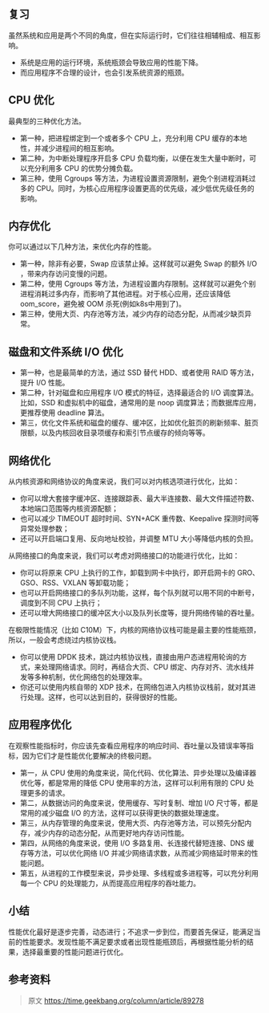 ## 复习

虽然系统和应用是两个不同的角度，但在实际运行时，它们往往相辅相成、相互影响。

* 系统是应用的运行环境，系统瓶颈会导致应用的性能下降。
* 而应用程序不合理的设计，也会引发系统资源的瓶颈。

## CPU 优化

最典型的三种优化方法。
* 第一种，把进程绑定到一个或者多个 CPU 上，充分利用 CPU 缓存的本地性，并减少进程间的相互影响。
* 第二种，为中断处理程序开启多 CPU 负载均衡，以便在发生大量中断时，可以充分利用多 CPU 的优势分摊负载。
* 第三种，使用 Cgroups 等方法，为进程设置资源限制，避免个别进程消耗过多的 CPU。同时，为核心应用程序设置更高的优先级，减少低优先级任务的影响。

## 内存优化
你可以通过以下几种方法，来优化内存的性能。
* 第一种，除非有必要，Swap 应该禁止掉。这样就可以避免 Swap 的额外 I/O ，带来内存访问变慢的问题。
* 第二种，使用 Cgroups 等方法，为进程设置内存限制。这样就可以避免个别进程消耗过多内存，而影响了其他进程。对于核心应用，还应该降低 oom_score，避免被 OOM 杀死(例如k8s中用到了)。
* 第三种，使用大页、内存池等方法，减少内存的动态分配，从而减少缺页异常。

## 磁盘和文件系统 I/O 优化

* 第一种，也是最简单的方法，通过 SSD 替代 HDD、或者使用 RAID 等方法，提升 I/O 性能。
* 第二种，针对磁盘和应用程序 I/O 模式的特征，选择最适合的 I/O 调度算法。比如，SSD 和虚拟机中的磁盘，通常用的是 noop 调度算法；而数据库应用，更推荐使用 deadline 算法。
* 第三，优化文件系统和磁盘的缓存、缓冲区，比如优化脏页的刷新频率、脏页限额，以及内核回收目录项缓存和索引节点缓存的倾向等等。

## 网络优化
从内核资源和网络协议的角度来说，我们可以对内核选项进行优化，比如：
* 你可以增大套接字缓冲区、连接跟踪表、最大半连接数、最大文件描述符数、本地端口范围等内核资源配额；
* 也可以减少 TIMEOUT 超时时间、SYN+ACK 重传数、Keepalive 探测时间等异常处理参数；
* 还可以开启端口复用、反向地址校验，并调整 MTU 大小等降低内核的负担。

从网络接口的角度来说，我们可以考虑对网络接口的功能进行优化，比如：
* 你可以将原来 CPU 上执行的工作，卸载到网卡中执行，即开启网卡的 GRO、GSO、RSS、VXLAN 等卸载功能；
* 也可以开启网络接口的多队列功能，这样，每个队列就可以用不同的中断号，调度到不同 CPU 上执行；
* 还可以增大网络接口的缓冲区大小以及队列长度等，提升网络传输的吞吐量。

在极限性能情况（比如 C10M）下，内核的网络协议栈可能是最主要的性能瓶颈，所以，一般会考虑绕过内核协议栈。
* 你可以使用 DPDK 技术，跳过内核协议栈，直接由用户态进程用轮询的方式，来处理网络请求。同时，再结合大页、CPU 绑定、内存对齐、流水线并发等多种机制，优化网络包的处理效率。
* 你还可以使用内核自带的 XDP 技术，在网络包进入内核协议栈前，就对其进行处理。这样，也可以达到目的，获得很好的性能。

## 应用程序优化
在观察性能指标时，你应该先查看应用程序的响应时间、吞吐量以及错误率等指标，因为它们才是性能优化要解决的终极问题。

* 第一，从 CPU 使用的角度来说，简化代码、优化算法、异步处理以及编译器优化等，都是常用的降低 CPU 使用率的方法，这样可以利用有限的 CPU 处理更多的请求。
* 第二，从数据访问的角度来说，使用缓存、写时复制、增加 I/O 尺寸等，都是常用的减少磁盘 I/O 的方法，这样可以获得更快的数据处理速度。
* 第三，从内存管理的角度来说，使用大页、内存池等方法，可以预先分配内存，减少内存的动态分配，从而更好地内存访问性能。
* 第四，从网络的角度来说，使用 I/O 多路复用、长连接代替短连接、DNS 缓存等方法，可以优化网络 I/O 并减少网络请求数，从而减少网络延时带来的性能问题。
* 第五，从进程的工作模型来说，异步处理、多线程或多进程等，可以充分利用每一个 CPU 的处理能力，从而提高应用程序的吞吐能力。

## 小结

性能优化最好是逐步完善，动态进行；不追求一步到位，而要首先保证，能满足当前的性能要求。发现性能不满足要求或者出现性能瓶颈后，再根据性能分析的结果，选择最重要的性能问题进行优化。

## 参考资料
>原文 https://time.geekbang.org/column/article/89278
